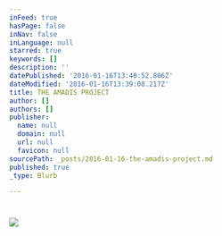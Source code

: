 ```yaml
---
inFeed: true
hasPage: false
inNav: false
inLanguage: null
starred: true
keywords: []
description: ''
datePublished: '2016-01-16T13:40:52.806Z'
dateModified: '2016-01-16T13:39:08.217Z'
title: THE AMADIS PROJECT
author: []
authors: []
publisher:
  name: null
  domain: null
  url: null
  favicon: null
sourcePath: _posts/2016-01-16-the-amadis-project.md
published: true
_type: Blurb

---
```

# ![](https://the-grid-user-content.s3-us-west-2.amazonaws.com/aefc2178-c232-4b18-bc82-254b6fe7ab81.jpg)
